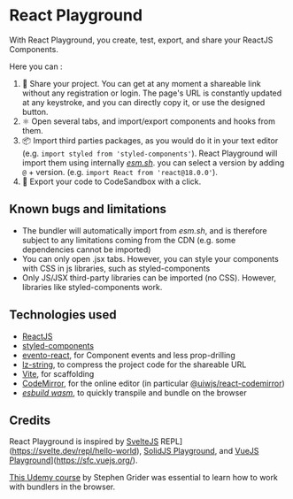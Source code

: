 # React Playground
With React Playground, you create, test, export, and share your ReactJS Components.

Here you can :
1. 🔗 Share your project. You can get at any moment a shareable link without any registration or login. The page's URL is constantly updated at any keystroke, and you can directly copy it, or use the designed button.
2. ⚛️ Open several tabs, and import/export components and hooks from them.
3. 📦 Import third parties packages, as you would do it in your text editor (e.g. `import styled from 'styled-components'`). React Playground will import them using internally [*esm.sh*]('https://esm.sh). you can select a version by adding `@` + version. (e.g. `import React from 'react@18.0.0'`).
4. 🔲 Export your code to CodeSandbox with a click.

## Known bugs and limitations
- The bundler will automatically import from *esm.sh*, and is therefore subject to any limitations coming from the CDN (e.g. some dependencies cannot be imported)
- You can only open .jsx tabs. However, you can style your components with CSS in js libraries, such as styled-components
- Only JS/JSX third-party libraries can be imported (no CSS). However, libraries like styled-components work.

## Technologies used
- [ReactJS](https://reactjs.org/)
- [styled-components](https://styled-components.com/)
- [evento-react](https://www.npmjs.com/package/evento-react/v/0.2.1), for Component events and less prop-drilling
- [lz-string](https://pieroxy.net/blog/pages/lz-string/index.html), to compress the project code for the shareable URL
- [Vite](https://vitejs.dev/), for scaffolding
- [CodeMirror](https://codemirror.net/), for the online editor (in particular [@uiwjs/react-codemirror](https://github.com/uiwjs/react-codemirror))
- [*esbuild wasm*](https://www.npmjs.com/package/esbuild-wasm), to quickly transpile and bundle on the browser

## Credits
React Playground is inspired by [SvelteJS](https://svelte.dev/repl/hello-world) REPL](https://svelte.dev/repl/hello-world), [SolidJS Playground](https://playground.solidjs.com/), and [VueJS Playground](https://sfc.vuejs.org/)](https://sfc.vuejs.org/).

[This Udemy course](https://www.udemy.com/course/react-and-typescript-build-a-portfolio-project/) by Stephen Grider was essential to learn how to work with bundlers in the browser.
